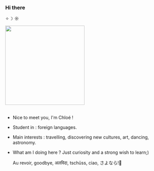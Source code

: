 ### Hi there 
 ✧☽ ☼
<br>
<div id="header" align="left">
  <img src= "https://media.giphy.com/media/Uz4cDaGXPxeuY/giphy.gif" Width= "250"/>
<div/>
<br>

- Nice to meet you, I'm Chloé !
- Student in : foreign languages.
- Main interests : travelling, discovering new cultures, art, dancing, astronomy.
- What am I doing here ? Just curiosity and a strong wish to learn;)


  Au revoir, goodbye, अलविदा, tschüss, ciao, さよなら!👋

